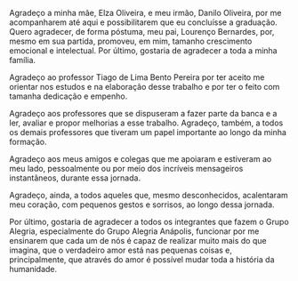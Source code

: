 Agradeço a minha mãe, Elza Oliveira, e meu irmão, Danilo Oliveira, por me acompanharem até aqui e possibilitarem que eu concluísse a graduação. Quero agradecer, de forma póstuma, meu pai, Lourenço Bernardes, por, mesmo em sua partida, promoveu, em mim, tamanho crescimento emocional e intelectual. Por último, gostaria de agradecer a toda a minha família.

Agradeço ao professor Tiago de Lima Bento Pereira por ter aceito me orientar nos estudos e na elaboração desse trabalho e por ter o feito com tamanha dedicação e empenho. 

Agradeço aos professores que se dispuseram a fazer parte da banca e a ler, avaliar e propor melhorias a esse trabalho. Agradeço, também, a todos os demais professores que tiveram um papel importante ao longo da minha formação.

Agradeço aos meus amigos e colegas que me apoiaram e estiveram ao meu lado, pessoalmente ou por meio dos incríveis mensageiros instantâneos, durante essa jornada. 

Agradeço, ainda, a todos aqueles que, mesmo desconhecidos, acalentaram meu coração, com pequenos gestos e sorrisos, ao longo dessa jornada.

Por último, gostaria de agradecer a todos os integrantes que fazem o Grupo Alegria, especialmente do Grupo Alegria Anápolis, funcionar por me ensinarem que cada um de nós é capaz de realizar muito mais do que imagina, que o verdadeiro amor está nas pequenas coisas e, principalmente, que através do amor é possível mudar toda a história da humanidade.
